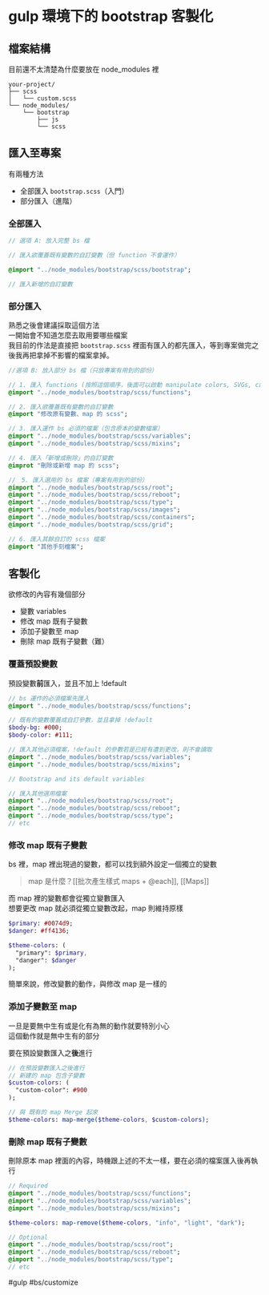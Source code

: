 # gulp 環境下的 bootstrap 客製化
## 檔案結構
目前還不太清楚為什麼要放在 node_modules 裡  
```text
your-project/
├── scss
│   └── custom.scss
└── node_modules/
    └── bootstrap
        ├── js
        └── scss
```

## 匯入至專案
有兩種方法  
- 全部匯入 `bootstrap.scss`（入門）
- 部分匯入（進階）

### 全部匯入
```sass
// 選項 A: 放入完整 bs 檔

// 匯入欲覆蓋既有變數的自訂變數（但 function 不會運作）

@import "../node_modules/bootstrap/scss/bootstrap";

// 匯入新增的自訂變數
```
### 部分匯入
熟悉之後會建議採取這個方法  
一開始會不知道怎麼去取用要哪些檔案  
我目前的作法是直接把 `bootstrap.scss` 裡面有匯入的都先匯入，等到專案做完之後我再把拿掉不影響的檔案拿掉。  

```sass
//選項 B: 放入部分 bs 檔（只放專案有用到的部份）

// 1. 匯入 functions (按照這個順序，後面可以啟動 manipulate colors, SVGs, calc 等功能)
@import "../node_modules/bootstrap/scss/functions";

// 2. 匯入欲覆蓋既有變數的自訂變數
@import "修改原有變數、map 的 scss";

// 3. 匯入運作 bs 必須的檔案（包含原本的變數檔案）
@import "../node_modules/bootstrap/scss/variables";
@import "../node_modules/bootstrap/scss/mixins";

// 4. 匯入「新增或刪除」的自訂變數
@improt "刪除或新增 map 的 scss";

//　5. 匯入選用的 bs 檔案（專案有用到的部份）
@import "../node_modules/bootstrap/scss/root";
@import "../node_modules/bootstrap/scss/reboot";
@import "../node_modules/bootstrap/scss/type";
@import "../node_modules/bootstrap/scss/images";
@import "../node_modules/bootstrap/scss/containers";
@import "../node_modules/bootstrap/scss/grid";

// 6. 匯入其餘自訂的 scss 檔案
@import "其他手刻檔案";
```

## 客製化
欲修改的內容有幾個部分  
- 變數 variables
- 修改 map 既有子變數
- 添加子變數至 map
- 刪除 map 既有子變數（難）


### 覆蓋預設變數
預設變數**前**匯入，並且不加上 !default
```sass
// bs 運作的必須檔案先匯入
@import "../node_modules/bootstrap/scss/functions";

// 既有的變數覆蓋成自訂參數，並且拿掉 !default 
$body-bg: #000;
$body-color: #111;

// 匯入其他必須檔案，!default 的參數若是已經有遭到更改，則不會讀取
@import "../node_modules/bootstrap/scss/variables";
@import "../node_modules/bootstrap/scss/mixins";

// Bootstrap and its default variables

// 匯入其他選用檔案
@import "../node_modules/bootstrap/scss/root";
@import "../node_modules/bootstrap/scss/reboot";
@import "../node_modules/bootstrap/scss/type";
// etc
```
###  修改 map 既有子變數
bs 裡，map 裡出現過的變數，都可以找到額外設定一個獨立的變數  
> map 是什麼？[[批次產生樣式 maps + @each]], [[Maps]]

而 map 裡的變數都會從獨立變數匯入  
想要更改 map 就必須從獨立變數改起，map 則維持原樣  

```sass
$primary: #0074d9;
$danger: #ff4136;
```
```sass
$theme-colors: (
  "primary": $primary,
  "danger": $danger
);
```
簡單來說，修改變數的動作，與修改 map 是一樣的  

### 添加子變數至 map
一旦是要無中生有或是化有為無的動作就要特別小心  
這個動作就是無中生有的部分  

要在預設變數匯入之**後**進行  


```sass
// 在預設變數匯入之後進行
// 新建的 map 包含子變數
$custom-colors: (
  "custom-color": #900
);

// 與 既有的 map Merge 起來 
$theme-colors: map-merge($theme-colors, $custom-colors);
```


### 刪除 map 既有子變數
刪除原本 map 裡面的內容，時機跟上述的不太一樣，要在必須的檔案匯入後再執行  
```sass
// Required
@import "../node_modules/bootstrap/scss/functions";
@import "../node_modules/bootstrap/scss/variables";
@import "../node_modules/bootstrap/scss/mixins";

$theme-colors: map-remove($theme-colors, "info", "light", "dark");

// Optional
@import "../node_modules/bootstrap/scss/root";
@import "../node_modules/bootstrap/scss/reboot";
@import "../node_modules/bootstrap/scss/type";
// etc
```
#gulp #bs/customize  